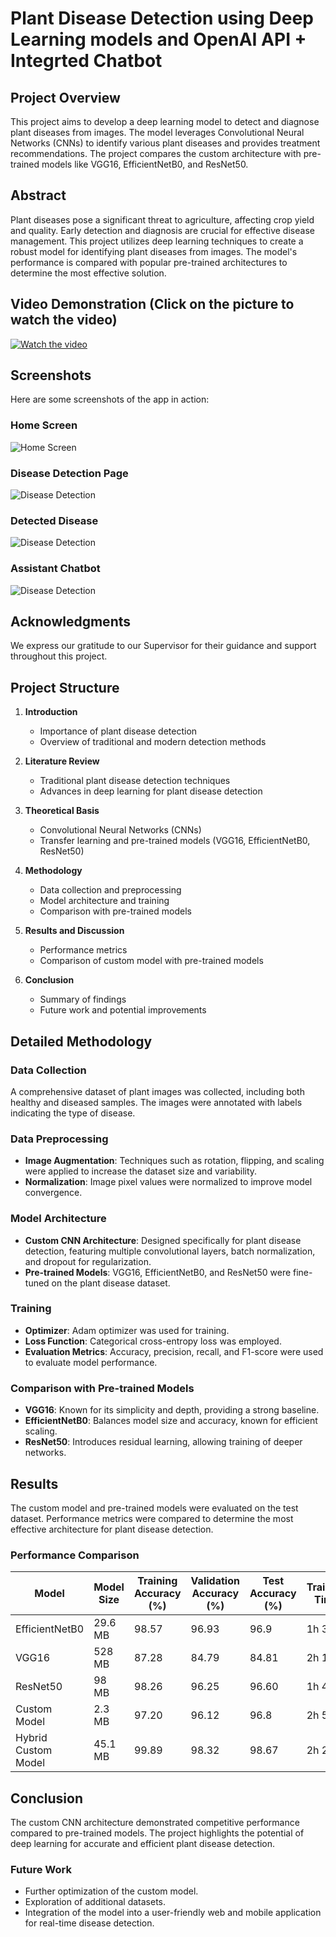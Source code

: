 # Plant Disease Detection using Deep Learning models and OpenAI API + Integrted Chatbot

## Project Overview
This project aims to develop a deep learning model to detect and diagnose plant diseases from images. The model leverages Convolutional Neural Networks (CNNs) to identify various plant diseases and provides treatment recommendations. The project compares the custom architecture with pre-trained models like VGG16, EfficientNetB0, and ResNet50.

## Abstract
Plant diseases pose a significant threat to agriculture, affecting crop yield and quality. Early detection and diagnosis are crucial for effective disease management. This project utilizes deep learning techniques to create a robust model for identifying plant diseases from images. The model's performance is compared with popular pre-trained architectures to determine the most effective solution.

## Video Demonstration (Click on the picture to watch the video)
[![Watch the video](https://img.youtube.com/vi/DrzZybT_Fig/maxresdefault.jpg)](https://www.youtube.com/watch?v=DrzZybT_Fig)

## Screenshots
Here are some screenshots of the app in action:

### Home Screen
![Home Screen](./screenshots/App%20Homepage.PNG)

### Disease Detection Page 
![Disease Detection](screenshots/Disease%20Detection%20Page.PNG)

### Detected Disease
![Disease Detection](screenshots/Detected%20Disease.PNG)

### Assistant Chatbot
![Disease Detection](screenshots/Assistant%20Chatbot.PNG)

## Acknowledgments
We express our gratitude to our Supervisor for their guidance and support throughout this project.

## Project Structure
1. **Introduction**
   - Importance of plant disease detection
   - Overview of traditional and modern detection methods

2. **Literature Review**
   - Traditional plant disease detection techniques
   - Advances in deep learning for plant disease detection

3. **Theoretical Basis**
   - Convolutional Neural Networks (CNNs)
   - Transfer learning and pre-trained models (VGG16, EfficientNetB0, ResNet50)

4. **Methodology**
   - Data collection and preprocessing
   - Model architecture and training
   - Comparison with pre-trained models

5. **Results and Discussion**
   - Performance metrics
   - Comparison of custom model with pre-trained models

6. **Conclusion**
   - Summary of findings
   - Future work and potential improvements

## Detailed Methodology

### Data Collection
A comprehensive dataset of plant images was collected, including both healthy and diseased samples. The images were annotated with labels indicating the type of disease.

### Data Preprocessing
- **Image Augmentation**: Techniques such as rotation, flipping, and scaling were applied to increase the dataset size and variability.
- **Normalization**: Image pixel values were normalized to improve model convergence.

### Model Architecture
- **Custom CNN Architecture**: Designed specifically for plant disease detection, featuring multiple convolutional layers, batch normalization, and dropout for regularization.
- **Pre-trained Models**: VGG16, EfficientNetB0, and ResNet50 were fine-tuned on the plant disease dataset.

### Training
- **Optimizer**: Adam optimizer was used for training.
- **Loss Function**: Categorical cross-entropy loss was employed.
- **Evaluation Metrics**: Accuracy, precision, recall, and F1-score were used to evaluate model performance.

### Comparison with Pre-trained Models
- **VGG16**: Known for its simplicity and depth, providing a strong baseline.
- **EfficientNetB0**: Balances model size and accuracy, known for efficient scaling.
- **ResNet50**: Introduces residual learning, allowing training of deeper networks.

## Results
The custom model and pre-trained models were evaluated on the test dataset. Performance metrics were compared to determine the most effective architecture for plant disease detection.

### Performance Comparison
| Model                | Model Size | Training Accuracy (%) | Validation Accuracy (%) | Test Accuracy (%) | Training Time | Inference Time per Image |
|----------------------|------------|-----------------------|-------------------------|-------------------|---------------|--------------------------|
| EfficientNetB0       | 29.6 MB    | 98.57                 | 96.93                   | 96.9              | 1h 30m        | 0.06s                    |
| VGG16                | 528 MB     | 87.28                 | 84.79                   | 84.81             | 2h 15m        | 0.07s                    |
| ResNet50             | 98 MB      | 98.26                 | 96.25                   | 96.60             | 1h 45m        | 0.08s                    |
| Custom Model         | 2.3 MB     | 97.20                 | 96.12                   | 96.8              | 2h 5m         | 0.06s                    |
| Hybrid Custom Model  | 45.1 MB    | 99.89                 | 98.32                   | 98.67             | 2h 20m        | 0.06s                    |

## Conclusion
The custom CNN architecture demonstrated competitive performance compared to pre-trained models. The project highlights the potential of deep learning for accurate and efficient plant disease detection.

### Future Work
- Further optimization of the custom model.
- Exploration of additional datasets.
- Integration of the model into a user-friendly web and mobile application for real-time disease detection.
